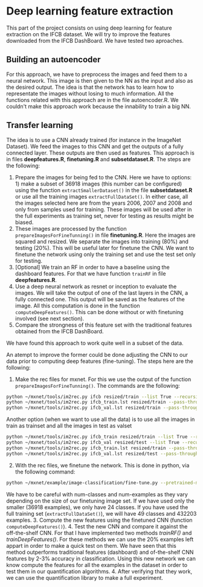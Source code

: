 # Deep learning feature extraction

This part of the project consists on using deep learning for feature extraction on the IFCB dataset. We will try to improve the features downloaded from the IFCB DashBoard. We have tested two aproaches.

## Building an autoencoder
For this approach, we have to preprocess the images and feed them to a neural network. This image is then given to the NN as the input and also as the desired output. The idea is that the network has to learn how to representate the images without losing to much information. All the functions related with this approach are in the file autoencoder.R. We couldn't make this approach work because the innability to train a big NN.

## Transfer learning
The idea is to use a CNN already trained (for instance in the ImageNet Dataset). We feed the images to this CNN and get the outputs of a fully connected layer. These outputs are then used as features. This approach is in files **deepfeatures.R**, **finetuning.R** and **subsetdataset.R**. The steps are the following:

1. Prepare the images for being fed to the CNN. Here we have to options: 1) make a subset of 36918 images (this number can be configured) using the function `extractSmallerDataset()` in the file **subsetdataset.R** or use all the training images `extractFullDataSet()`. In either case, all the images selected here are from the years 2006, 2007 and 2008 and only from samples used for training. These images will be used after in the full experiments as training set, never for testing as results might be biased.
2. These images are processed by the function `prepareImagesForFineTunning()` in file **finetuning.R**. Here the images are squared and resized. We separate the images into training (80%) and testing (20%). This will be useful later for finetune the CNN. We want to finetune the network using only the training set and use the test set only for testing.
3. [Optional] We train an RF in order to have a baseline using the dashboard features. For that we have function `trainRF` in file **deepfeatures.R**.
4. Use a deep neural network as resnet or inception to evaluate the images. We will take the output of one of the last layers in the CNN, a fully connected one. This output will be saved as the features of the image. All this computation is done in the function `computeDeepFeatures()`. This can be done without or with finetuning involved (see next section).
5. Compare the strongness of this feature set with the traditional features obtained from the IFCB DashBoard.

We have found this approach to work quite well in a subset of the data.

An atempt to improve the former could be done adjusting the CNN to our data prior to computing deep features (fine-tuning). The steps here are the following:

1. Make the rec files for mxnet. For this we use the output of the function `prepareImagesForFineTunning()`. The commands are the following:
```bash
python ~/mxnet/tools/im2rec.py ifcb resized/train --list True --recursive True --train-ratio .8 --exts .png
python ~/mxnet/tools/im2rec.py ifcb_train.lst resized/train --pass-through True --num-thread 2
python ~/mxnet/tools/im2rec.py ifcb_val.lst resized/train --pass-through True --num-thread 2
```
Another option (when we want to use all the data) is to use all the images in train as trainset and all the images in
test as valset
```bash
python ~/mxnet/tools/im2rec.py ifcb_train resized/train --list True --recursive True --exts .png
python ~/mxnet/tools/im2rec.py ifcb_val resized/test --list True --recursive True --exts .png
python ~/mxnet/tools/im2rec.py ifcb_train.lst resized/train --pass-through True --num-thread 2
python ~/mxnet/tools/im2rec.py ifcb_val.lst resized/test --pass-through True --num-thread 2
```

2. With the rec files, we finetune the network. This is done in python, via the following command:
```bash
python ~/mxnet/example/image-classification/fine-tune.py --pretrained-model models/resnet-18/resnet-18 --gpus 0 --data-train ../../ifcb_train.rec --data-val ../../ifcb_val.rec --load-epoch 0 --random-crop 0 --random-mirror 0 --num-epochs 10 --rgb-mean 0,0,0 --num-classes 24 --model-prefix models/resnet-18-10/resnet-18-10 --batch-size 32 --num-examples 23624 --layer-before-fullc 'flatten0'
```
We have to be careful with num-classes and num-examples as they vary depending on the size of our finetuning image set. If we have used only the smaller (36918 examples), we only have 24 classes. If you have used the full training set (`extractFullDataSet()`), we will have 49 classes and 432203 examples.
3. Compute the new features using the finetuned CNN (function `computeDeepFeatures()`).
4. Test the new CNN and compare it against the off-the-shelf CNN. For that I have implemented two methods *trainRF()* and *trainDeepFeatures()*. For these methods we can use the 20% examples left appart in order to make a quick test on them.
We have seen that this method outperforms traditional features (dashboard) and of-the-shelf CNN features by 2-3% accuracy in classification. Using this new network we can know compute the features for all the examples in the dataset in order to test them in our quantification algorithms.
4. After verifying that they work, we can use the quantification library to make a full experiment.

